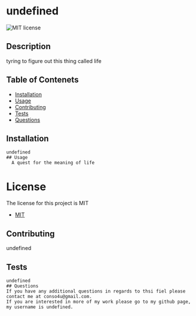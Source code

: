 # undefined
  ![MIT license](https://img.shields.io/badge/license-MIT-Red.svg)
  ## Description
  tyring to figure out this thing called life
  ## Table of Contenets
  * [Installation](#installation)
  * [Usage](#usage)
  * [Contributing](#contributing)
  * [Tests](#tests)
  * [Questions](questions)
  ## Installation
    undefined
    ## Usage
      A quest for the meaning of life
   # License
  The license for this project is MIT
   
  * [MIT](license) 
  ## Contributing
  undefined
  ## Tests
    undefined
    ## Questions
    If you have any additional questions in regards to thsi fiel please contact me at conso4u@gmail.com.
    If you are interested in more of my work please go to my github page, my username is undefined.
    
  